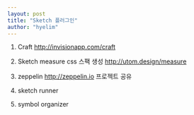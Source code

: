 ```yaml
---
layout: post
title: "Sketch 플러그인"
author: "hyelim"
---
```


1. Craft
http://invisionapp.com/craft

2. Sketch measure 
css 스팩 생성
http://utom.design/measure

3. zeppelin
http://zeppelin.io
프로젝트 공유

4. sketch runner

5. symbol organizer
